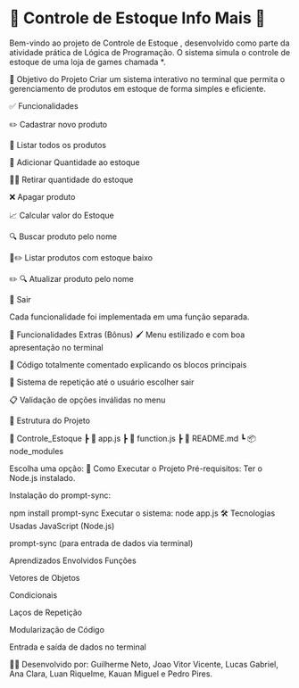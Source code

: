 # 🚀 Controle de Estoque Info Mais 🚀

Bem-vindo ao projeto de Controle de Estoque , desenvolvido como parte da atividade prática de Lógica de Programação.
O sistema simula o controle de estoque de uma loja de games chamada *.

🎯 Objetivo do Projeto
Criar um sistema interativo no terminal que permita o gerenciamento de produtos em estoque de forma simples e eficiente.

✅ Funcionalidades

✏️ Cadastrar novo produto

📜 Listar todos os produtos

🛒 Adicionar Quantidade ao estoque

🛒❌ Retirar quantidade do estoque

❌ Apagar produto

📈 Calcular valor do Estoque

🔍 Buscar produto pelo nome

🛒✏️ Listar produtos com estoque baixo

✏️ 🔍 Atualizar produto pelo nome 

🚪 Sair

Cada funcionalidade foi implementada em uma função separada.

🌟 Funcionalidades Extras (Bônus)
🖌️ Menu estilizado e com boa apresentação no terminal

📄 Código totalmente comentado explicando os blocos principais

🔁 Sistema de repetição até o usuário escolher sair

📋 Validação de opções inválidas no menu

🧱 Estrutura do Projeto

📁 Controle_Estoque
 ┣ 📄 app.js
 ┣ 📄 function.js
 ┣ 📄 README.md
 ┗ 📦 node_modules


Escolha uma opção:
🚀 Como Executar o Projeto
Pré-requisitos:
Ter o Node.js instalado.

Instalação do prompt-sync:

npm install prompt-sync
Executar o sistema:
node app.js
🛠️ Tecnologias Usadas
JavaScript (Node.js)

prompt-sync (para entrada de dados via terminal)

Aprendizados Envolvidos
Funções

Vetores de Objetos

Condicionais

Laços de Repetição

Modularização de Código

Entrada e saída de dados no terminal

👨‍💻 Desenvolvido por: Guilherme Neto, Joao Vitor Vicente, Lucas Gabriel, Ana Clara, Luan Riquelme, Kauan Miguel e Pedro Pires.
